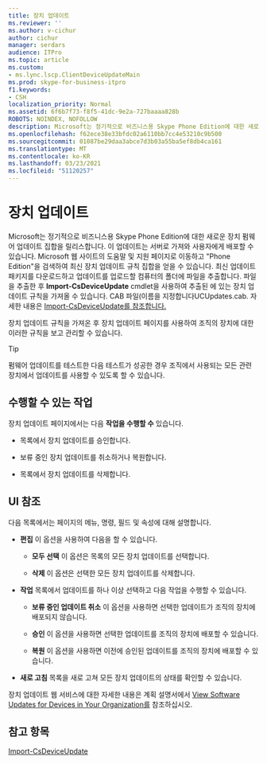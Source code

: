```yaml
---
title: 장치 업데이트
ms.reviewer: ''
ms.author: v-cichur
author: cichur
manager: serdars
audience: ITPro
ms.topic: article
ms.custom:
- ms.lync.lscp.ClientDeviceUpdateMain
ms.prod: skype-for-business-itpro
f1.keywords:
- CSH
localization_priority: Normal
ms.assetid: 6f6b7f73-f8f5-41dc-9e2a-727baaaa828b
ROBOTS: NOINDEX, NOFOLLOW
description: Microsoft는 정기적으로 비즈니스용 Skype Phone Edition에 대한 새로운 장치 펌웨어 업데이트 집합을 릴리스합니다. 이 업데이트는 서버로 가져와 사용자에게 배포할 수 있습니다. Microsoft 웹 사이트의 도움말 및 지원 페이지로 이동하고Phone Edition을 검색하여 최신 장치 업데이트 규칙 집합을 얻을 수 있습니다.최신 업데이트 패키지를 다운로드하고 업데이트를 업로드할 컴퓨터의 폴더에 파일을 추출합니다. 파일을 추출한 후 Import-CsDeviceUpdate cmdlet을 사용하여 추출된 에 있는 장치 업데이트 규칙을 가져올 수 있습니다. CAB 파일(이름을 지정합니다UCUpdates.cab. 자세한 내용은 Import-CsDeviceUpdate를 참조합니다.
ms.openlocfilehash: f62ece38e33bfdc02a6110bb7cc4e53210c9b500
ms.sourcegitcommit: 01087be29daa3abce7d3b03a55ba5ef8db4ca161
ms.translationtype: MT
ms.contentlocale: ko-KR
ms.lasthandoff: 03/23/2021
ms.locfileid: "51120257"
---
```

# <a name="device-update"></a>장치 업데이트

Microsoft는 정기적으로 비즈니스용 Skype Phone Edition에 대한 새로운 장치 펌웨어 업데이트 집합을 릴리스합니다. 이 업데이트는 서버로 가져와 사용자에게 배포할 수 있습니다. Microsoft 웹 사이트의 도움말 및 지원 페이지로 이동하고 "Phone Edition"을 검색하여 최신 장치 업데이트 규칙 집합을 얻을 수 있습니다. 최신 업데이트 패키지를 다운로드하고 업데이트를 업로드할 컴퓨터의 폴더에 파일을 추출합니다. 파일을 추출한 후 **Import-CsDeviceUpdate** cmdlet을 사용하여 추출된 에 있는 장치 업데이트 규칙을 가져올 수 있습니다. CAB 파일(이름을 지정합니다UCUpdates.cab. 자세한 내용은 [Import-CsDeviceUpdate를 참조합니다.](/powershell/module/skype/import-csdeviceupdate?view=skype-ps)

장치 업데이트 규칙을 가져온 후 장치 업데이트  페이지를 사용하여 조직의 장치에 대한 이러한 규칙을 보고 관리할 수 있습니다.

> [!TIP]
> 펌웨어 업데이트를 테스트한 다음 테스트가 성공한 경우 조직에서 사용되는 모든 관련 장치에서 업데이트를 사용할 수 있도록 할 수 있습니다.

## <a name="tasks-you-can-perform"></a>수행할 수 있는 작업

장치 업데이트 페이지에서는 다음 **작업을 수행할 수** 있습니다.

- 목록에서 장치 업데이트를 승인합니다.

- 보류 중인 장치 업데이트를 취소하거나 복원합니다.

- 목록에서 장치 업데이트를 삭제합니다.

## <a name="ui-reference"></a>UI 참조

다음 목록에서는 페이지의 메뉴, 명령, 필드 및 속성에 대해 설명합니다.

- **편집** 이 옵션을 사용하여 다음을 할 수 있습니다.

  - **모두 선택** 이 옵션은 목록의 모든 장치 업데이트를 선택합니다.

  - **삭제** 이 옵션은 선택한 모든 장치 업데이트를 삭제합니다.

- **작업** 목록에서 업데이트를 하나 이상 선택하고 다음 작업을 수행할 수 있습니다.

  - **보류 중인 업데이트 취소** 이 옵션을 사용하면 선택한 업데이트가 조직의 장치에 배포되지 않습니다.

  - **승인** 이 옵션을 사용하면 선택한 업데이트를 조직의 장치에 배포할 수 있습니다.

  - **복원** 이 옵션을 사용하면 이전에 승인된 업데이트를 조직의 장치에 배포할 수 있습니다.

- **새로 고침** 목록을 새로 고쳐 모든 장치 업데이트의 상태를 확인할 수 있습니다.

장치 업데이트 웹 서비스에 대한 자세한 내용은 계획 설명서에서 [View Software Updates for Devices in Your Organization를](/previous-versions/office/lync-server-2013/lync-server-2013-view-software-updates-for-devices-in-your-organization) 참조하십시오.
## <a name="see-also"></a>참고 항목

[Import-CsDeviceUpdate](/powershell/module/skype/import-csdeviceupdate?view=skype-ps)